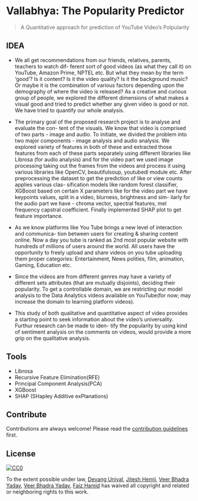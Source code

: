 
# Vallabhya: The Popularity Predictor 
> A Quantitative approach for prediction of YouTube Video’s Polpularity


## IDEA

- We all get recommendations from our friends, relatives, parents, teachers to watch dif-
ferent sort of good videos (as what they call it) on YouTube, Amazon Prime, NPTEL etc.
But what they mean by the term ‘good’? Is it content? Is it the video quality? Is it the
background music? Or maybe it is the combination of various factors depending upon the
demography of where the video is released? As a creative and curious group of people,
we explored the different dimensions of what makes a visual good and tried to predict
whether any given video is good or not. We have tried to quantify our whole analysis.

- The primary goal of the proposed research project is to analyse and evaluate the con-
tent of the visuals. We know that video is comprised of two parts - image and audio. To
initiate, we divided the problem into two major components - image analysis and audio
analysis. We explored variety of features in both of these and extracted those features from
each of these parts separately using different libraries like Librosa (for audio analysis) and
for the video part we used image processing taking out the frames from the videos and
process it using various libraries like OpenCV, beautifulsoup, youtubedl module etc. After
preprocessing the dataset to get the prediction of like or view counts applies various clas-
sification models like random forest classifier, XGBoost based on certain X parameters like
for the video part we have keypoints values, split in a video, blurness, brightness and sim-
ilarly for the audio part we have - chroma vector, spectral features, mel frequency capstral
coefficient. Finally implemented SHAP plot to get feature importance.

- As we know platforms like You Tube brings a new level of interaction and communica-
tion between users for creating & sharing content online. Now a day you tube is ranked as
2nd most popular website with hundreds of millions of users around the world. All users
have the opportunity to freely upload and share videos on you tube uploading them proper
categories: Entertainment, News polities, film, animation, Gaming, Education etc.

- Since the videos are from different genres may have a variety of different sets attributes
(that are mutually disjoints), deciding their popularity. To get a controllable domain, we
are restricting our model analysis to the Data Analytics videos available on YouTube(for
now; may increase the domain to learning platform videos).

- This study of both qualitative and quantitative aspect of video provides a starting point
to seek information about the video’s universality. Furthur research can be made to iden-
tify the popularity by using kind of sentiment analysis on the comments on videos, would
provide a more grip on the qualitative analysis.

## Tools

- Librosa
- Recursive Feature Elimination(RFE)
- Principal Component Analysis(PCA)
- XGBoost
- SHAP (SHapley Additive exPlanations)

## Contribute

Contributions are always welcome!
Please read the [contribution guidelines](contributing.md) first.

## License

[![CC0](https://licensebuttons.net/p/zero/1.0/88x31.png)](https://creativecommons.org/publicdomain/zero/1.0/)

To the extent possible under law, <a href="mailto:devangu@iitk.ac.in">Devang Uniyal</a>, <a href="mailto:jithemji@iitk.ac.in">Jitesh Hemji</a>, <a href="mailto:veerby@iitk.ac.in">Veer Bhadra Yadav</a>, <a href="mailto:veerby@iitk.ac.in">Veer Bhadra Yadav</a>, <a href="mailto:fhamid@iitk.ac.in">Faiz Hamid</a>  has waived all copyright and related or neighboring rights to this work.
